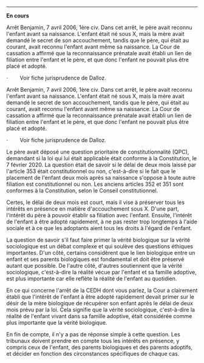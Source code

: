 

--- 
**En cours**

Arrêt Benjamin, 7 avril 2006, 1ère civ. Dans cet arrêt, le père avait reconnu l'enfant avant sa naissance. L'enfant était né sous X, mais la mère avait demandé le secret de son accouchement, tandis que le père, qui était au courant, avait reconnu l'enfant avant même sa naissance. La Cour de cassation a affirmé que la reconnaissance prénatale avait établi un lien de filiation entre l'enfant et le père, et que donc l'enfant ne pouvait plus être placé et adopté.

·        Voir fiche jurisprudence de Dalloz.

Arrêt Benjamin, 7 avril 2006, 1ère civ. Dans cet arrêt, le père avait reconnu l'enfant avant sa naissance. L'enfant était né sous X, mais la mère avait demandé le secret de son accouchement, tandis que le père, qui était au courant, avait reconnu l'enfant avant même sa naissance. La Cour de cassation a affirmé que la reconnaissance prénatale avait établi un lien de filiation entre l'enfant et le père, et que donc l'enfant ne pouvait plus être placé et adopté.

·        Voir fiche jurisprudence de Dalloz.

Le père avait déposé une question prioritaire de constitutionnalité (QPC), demandant si la loi qui lui était applicable était conforme à la Constitution, le 7 février 2020. La question était de savoir si le délai de deux mois laissé par l'article 353 était constitutionnel ou non, c'est-à-dire si le fait que le placement de l'enfant deux mois après sa naissance s'oppose à toute autre filiation est constitutionnel ou non. Les anciens articles 352 et 351 sont conformes à la Constitution, selon le Conseil constitutionnel.

Certes, le délai de deux mois est court, mais il vise à préserver tous les intérêts en présence en matière d'accouchement sous X. D'une part, l'intérêt du père à pouvoir établir sa filiation avec l'enfant. Ensuite, l'intérêt de l'enfant à être adopté rapidement, à ne pas rester trop longtemps à l'aide sociale et à ce que les adoptants aient tous les droits à l'égard de l'enfant.

La question de savoir s'il faut faire primer la vérité biologique sur la vérité sociologique est un débat complexe et qui soulève des questions éthiques importantes. D'un côté, certains considèrent que le lien biologique entre un enfant et ses parents biologiques est fondamental et doit être préservé autant que possible. De l'autre côté, d'autres soutiennent que la vérité sociologique, c'est-à-dire la réalité vécue par l'enfant et sa famille adoptive, est plus importante car elle reflète la réalité de l'enfant au quotidien.

En ce qui concerne l'arrêt de la CEDH dont vous parlez, la Cour a clairement établi que l'intérêt de l'enfant à être adopté rapidement devait primer sur le désir de la mère biologique de récupérer son enfant après le délai de deux mois prévu par la loi. Cela signifie que la vérité sociologique, c'est-à-dire la réalité de l'enfant vivant dans sa famille adoptive, était considérée comme plus importante que la vérité biologique.

En fin de compte, il n'y a pas de réponse simple à cette question. Les tribunaux doivent prendre en compte tous les intérêts en présence, y compris ceux de l'enfant, des parents biologiques et des parents adoptifs, et décider en fonction des circonstances spécifiques de chaque cas.